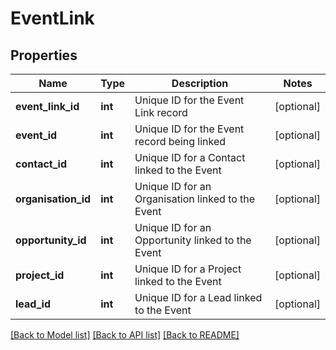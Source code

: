 # EventLink

## Properties
Name | Type | Description | Notes
------------ | ------------- | ------------- | -------------
**event_link_id** | **int** | Unique ID for the Event Link record | [optional] 
**event_id** | **int** | Unique ID for the Event record being linked | [optional] 
**contact_id** | **int** | Unique ID for a Contact linked to the Event | [optional] 
**organisation_id** | **int** | Unique ID for an Organisation linked to the Event | [optional] 
**opportunity_id** | **int** | Unique ID for an Opportunity linked to the Event | [optional] 
**project_id** | **int** | Unique ID for a Project linked to the Event | [optional] 
**lead_id** | **int** | Unique ID for a Lead linked to the Event | [optional] 

[[Back to Model list]](../README.md#documentation-for-models) [[Back to API list]](../README.md#documentation-for-api-endpoints) [[Back to README]](../README.md)


